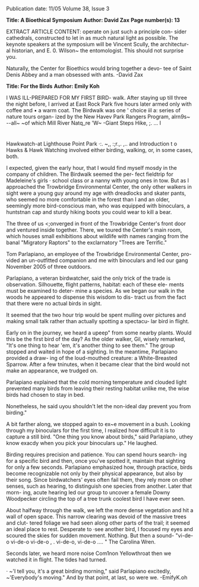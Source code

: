 Publication date: 11/05
Volume 38, Issue 3

**Title: A Bioethical Symposium**
**Author: David Zax**
**Page number(s): 13**

EXTRACT ARTICLE CONTENT:
operate on just such a principle 
con-
sider cathedrals, constructed to let in 
as much natural light as possible. The 
keynote speakers at the symposium 
will be Vincent Scully, the architectur-
al historian, and E. 0. Wilson~ the 
entomologist. This should not surprise 
you. 

Naturally, 
the 
Center 
for 
Bioethics would bring together a devo-
tee of Saint Denis Abbey and a man 
obsessed with ants. 
-David Zax


**Title: For the Birds**
**Author: Emily Koh**

I WAS ILL-PREPARED FOR MY FIRST BIRD-
walk. After staying up till three the night 
before, I arrived at East Rock Park five 
hours later armed only with coffee and 
• 
a warm coat. The Birdwalk was one 
' 
choice iil a: series of nature tours organ-
ized by the New Havev Park Rangers 
Program, alrn9s~ --all~ ~of which 
Mill 
River Natq_re 'W~ 
-Giant Steps Hike, 
;. 
... I 
# 
Hawkwatch-at Lighthouse Point Park 
·:. ~,, :;r.,. 
,.. 
and Introduction t o Hawks & Hawk 
Watching 
involved either birding, 
walking, or, in some cases, both. 

I expected, given the early hour, that I 
would find myself mosdy in the company 
of children. The Birdwalk seemed the per-
fect fieldtrip for Madeleine's girls · school 
class or a nanny with young ones in tow. 
But as I approached the Trowbridge 
Environmental Center, the only other 
walkers in sight were a young guy around 
my age 
with dreadlocks and skater pants, 
who seemed no more comfortable in the 
forest than I 
and an older, seemingly 
more bird-conscious man, who was 
equipped with binoculars, a huntstnan cap 
and sturdy hiking boots you could wear to 
kill a bear. 

The three of us <;onverged in front 
of the Trowbridge Center's front door 
and ventured inside together. There, we 
toured the Center's main room, which 
houses small exhibitions about wildlife 
with names ranging from the banal 
"Migratory Raptors" to the exclarnatory 
"Trees are Terrific." 

Tom Parlapiano, an employee of the 
Trowbridge Environmental Center, pro-
vided an un-outfitted companion and 
me with binoculars and led our gang 
November 2005 
of three outdoors. 

Parlapiano, a veteran 
birdwatcher, said the 
only trick of the 
trade is observation. 
Silhouette, flight 
patterns, habitat: 
each of these ele-
ments 
must 
be 
examined to deter-
mine a species. As 
we began our walk 
in the woods he 
appeared to dispense 
this wisdom to dis-
tract us from the fact 
that there were no 
actual birds in sight. 

It seemed that the 
two hour trip would 
be spent 
mulling 
over pictures and making small talk 
rather than actually spotting a spectacu-
lar bird in flight. 

Early on in the journey, we heard a 
upeep" from some nearby plants. Would 
this be the first bird of the day? As the 
older walker, Gil, wisely remarked, "It's 
one thing to hear 'em, it's another thing 
to see them." The group stopped and 
waited in hope of a sighting. In the 
meantime, Parlapiano provided a draw-
ing of the loud-mouthed creature: a 
White-Breasted Sparrow. After a few 
tninutes, when it became clear that the 
bird would not make an appearance, we 
trudged on. 

Parlapiano explained that the cold 
morning temperature and clouded light 
prevented many birds from leaving their 
resting habitat unlike me, the wise 
birds had chosen to stay in bed. 

Nonetheless, he said uyou shouldn't let 
the non-ideal day prevent you from 
birding." 

A bit farther along, we 
stopped again to ex~e movement in 
a bush. Looking through my binoculars 
for the first time, I realized how difficult 
it is to capture a still bird. "One thing 
you know about birds," said Parlapiano, 
uthey know exacdy when you pick your 
binoculars up." He laughed. 

Birding requires precision and 
patience. You can spend hours search-
ing for a specific bird and then, once 
you've spotted it, maintain that sighting 
for only a few seconds. Parlapiano 
emphasized how, through practice, birds 
become recognizable not only by their 
physical appearance, but also by their 
song. Since birdwatchers' eyes often fail 
them, they rely more on other senses, 
such as hearing, to distinguish one 
species from another. Later that morn-
ing, acute hearing led our group to 
uncover a female Downy Woodpecker 
circling the top of a tree trunk 
coolest bird I have ever seen. 

About halfway through the walk, we 
left the more dense vegetation and hit a 
wall of open space. This narrow clearing 
was devoid of the massive trees and clut-
tered foliage we had seen along other 
parts of the trail; it seemed an ideal place 
to rest. Desperate to ·see another bird, I 
focused my eyes and scoured the skies 
for sudden movement. Nothing. But 
then a sound- "vi-de-o vi-de-o vi-de-o 
, 
. 
vi-de-o, vi-de-o .... " The Carolina Wren. 

Seconds later, we heard more noise 
Com1non 
Yellowthroat 
then 
we 
watched it in flight. The tides had turned. 

· ~'I tell you, it's a great birding morning," 
said Parlapiano excitedly, ~'Everybody's 
moving." And by that point, at last, so 
were we. 
-EmifyK.oh